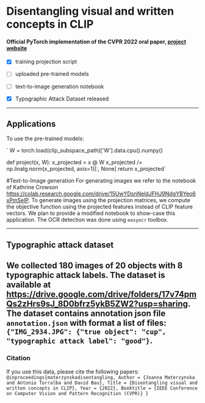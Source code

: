 # Disentangling visual and written concepts in CLIP 
#### Official PyTorch implementation of the CVPR 2022 oral paper, [project website](https://joaanna.github.io/disentangling_spelling_in_clip/)


- [x] training projection script
- [ ] uploaded pre-trained models
- [ ] text-to-image generation notebook
- [x] Typographic Attack Dataset released


---
## Applications
To use the pre-trained models:

`
W = torch.load(clip_subspace_path)['W'].data.cpu().numpy()

def project(x, W):
    x_projected = x @ W
    x_projected /= np.linalg.norm(x_projected, axis=1)[:, None]
    return x_projected`

#Text-to-Image generation
For generating images we refer to the notebook of Kathrine Crowson https://colab.research.google.com/drive/15UwYDsnNeldJFHJ9NdgYBYeo6xPmSelP. To generate images using the projection matrices, we compute the objective function using the projected features instead of CLIP feature vectors. 
We plan to provide a modified notebook to show-case this application.
The OCR detection was done using `easyocr` toolbox. 

----------- 

## Typographic attack dataset
We collected 180 images of 20 objects with 8 typographic attack labels. The dataset is available at https://drive.google.com/drive/folders/17v74pmQs2zHrs9sJ_8D0bfrz5ykB5ZW2?usp=sharing. 
The dataset contains annotation json file `annotation.json` with format a list of files: `{"IMG_2934.JPG": {"true object": "cup", "typographic attack label": "good"}`.
----

### Citation
If you use this data, please cite the following papers:
`@inproceedings{materzynskadisentangling,
Author = {Joanna Materzynska and Antonio Torralba and David Bau},
Title = {Disentangling visual and written concepts in CLIP},
Year = {2022},
Booktitle = {IEEE Conference on Computer Vision and Pattern Recognition (CVPR)}
}`



